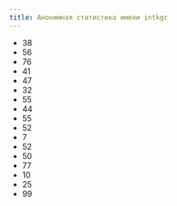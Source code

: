 ```yaml
---
title: Анонимная статистика имени intkgc
---
```

- 38  
- 56  
- 76  
- 41  
- 47  
- 32  
- 55  
- 44  
- 55  
- 52  
- 7  
- 52  
- 50  
- 77  
- 10  
- 25
- 99
